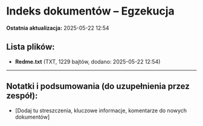 # Indeks dokumentów – Egzekucja

**Ostatnia aktualizacja:** 2025-05-22 12:54

## Lista plików:

- **Redme.txt** (TXT, 1229 bajtów, dodano: 2025-05-22 12:54)

---
## Notatki i podsumowania (do uzupełnienia przez zespół):

- [Dodaj tu streszczenia, kluczowe informacje, komentarze do nowych dokumentów]
